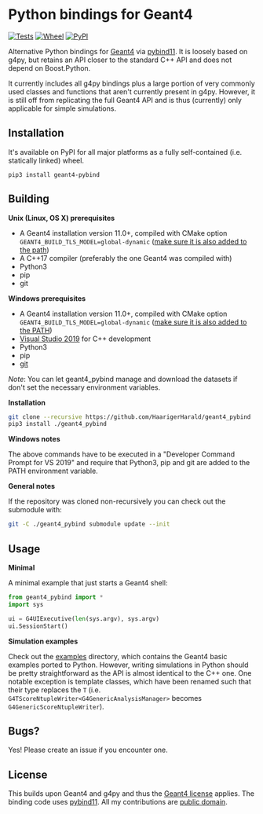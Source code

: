 # Python bindings for Geant4

[![Tests](https://github.com/HaarigerHarald/geant4_pybind/actions/workflows/tests.yml/badge.svg)](https://github.com/HaarigerHarald/geant4_pybind/actions/workflows/tests.yml)
[![Wheel](https://img.shields.io/pypi/wheel/geant4-pybind)](https://pypi.org/project/geant4-pybind)
[![PyPI](https://img.shields.io/pypi/v/geant4-pybind)](https://pypi.org/project/geant4-pybind)

Alternative Python bindings for [Geant4](https://geant4.web.cern.ch/) via [pybind11](https://github.com/pybind/pybind11). It is loosely based on g4py, but retains an API closer to the standard C++ API and does not depend on Boost.Python.

It currently includes all g4py bindings plus a large portion of very commonly used classes and functions that aren't currently present in g4py. However, it is still off from replicating the full Geant4 API and is thus (currently) only applicable for simple simulations.

## Installation

It's available on PyPI for all major platforms as a fully self-contained (i.e. statically linked) wheel.

    pip3 install geant4-pybind

## Building

**Unix (Linux, OS X) prerequisites**

* A Geant4 installation version 11.0+, compiled with CMake option `GEANT4_BUILD_TLS_MODEL=global-dynamic` ([make sure it is also added to the path](https://geant4-userdoc.web.cern.ch/UsersGuides/InstallationGuide/html/postinstall.html#required-environment-settings-on-unix))
* A C++17 compiler (preferably the one Geant4 was compiled with)
* Python3
* pip
* git

**Windows prerequisites**

  * A Geant4 installation version 11.0+, compiled with CMake option `GEANT4_BUILD_TLS_MODEL=global-dynamic` ([make sure it is also added to the PATH](https://geant4-userdoc.web.cern.ch/UsersGuides/InstallationGuide/html/postinstall.html#required-environment-settings-on-windows))
  * [Visual Studio 2019](https://visualstudio.microsoft.com/en/vs) for C++ development
  * Python3
  * pip
  * [git](https://git-scm.com/download/win)

*Note*: You can let geant4_pybind manage and download the datasets if don't set the necessary environment variables.

**Installation**

```bash
git clone --recursive https://github.com/HaarigerHarald/geant4_pybind
pip3 install ./geant4_pybind
```

**Windows notes**

The above commands have to be executed in a "Developer Command Prompt for VS 2019" and require that Python3, pip and git are added to the PATH environment variable.

**General notes**

If the repository was cloned non-recursively you can check out the submodule with:

```bash
git -C ./geant4_pybind submodule update --init
```

## Usage

**Minimal**

A minimal example that just starts a Geant4 shell:

```python
from geant4_pybind import *
import sys

ui = G4UIExecutive(len(sys.argv), sys.argv)
ui.SessionStart()
```

**Simulation examples**

Check out the [examples](https://github.com/HaarigerHarald/geant4_pybind/tree/main/examples) directory, which contains the Geant4 basic examples ported to Python. However, writing simulations in Python should be pretty straightforward as the API is almost identical to the C++ one. One notable exception is template classes, which have been renamed such that their type replaces the `T` (i.e. `G4TScoreNtupleWriter<G4GenericAnalysisManager>` becomes `G4GenericScoreNtupleWriter`).

## Bugs?

Yes! Please create an issue if you encounter one.

## License

This builds upon Geant4 and g4py and thus the [Geant4 license](https://geant4.web.cern.ch/license/LICENSE.html) applies. The binding code uses [pybind11](https://github.com/pybind/pybind11/blob/master/LICENSE). All my contributions are [public domain](https://github.com/HaarigerHarald/geant4_pybind/blob/main/LICENSE).
